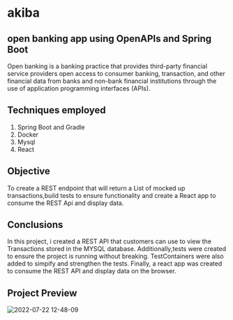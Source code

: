 # akiba
## open banking app using OpenAPIs and Spring Boot
 Open banking is a banking practice that provides third-party financial service providers open access to consumer banking, transaction, and other financial data from banks and non-bank financial institutions through the use of application programming interfaces (APIs). 
## Techniques employed
1. Spring Boot and Gradle
2. Docker
3. Mysql                  
4. React

## Objective 
To create a REST endpoint that will return a List of mocked up transactions,build tests to ensure functionality and 
 create a React app to consume the REST Api and display  data.    
 
 ## Conclusions
 In this project, i created a REST API that customers can use to view the Transactions stored in the MYSQL database. Additionally,tests were created to ensure the project is running without breaking. TestContainers were also added to simpify and strengthen the tests. Finally, a react app was created to consume the REST API and display data on the browser. 
 
 ## Project Preview
 ![2022-07-22 12-48-09](https://user-images.githubusercontent.com/60597568/180415465-20f4a526-238a-4d0a-a6d3-e15f982dcd81.gif)
